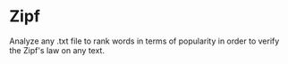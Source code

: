 # Zipf
Analyze any .txt file to rank words in terms of popularity in order to verify the Zipf's law on any text.
